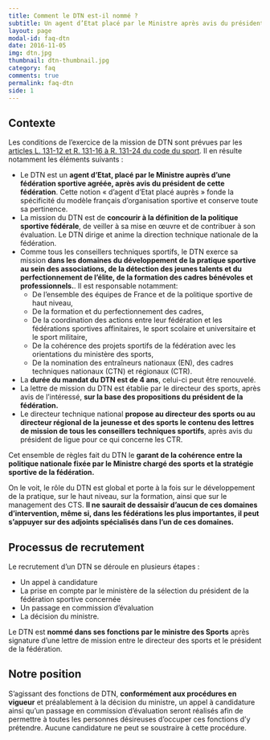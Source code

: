 ```yaml
---
title: Comment le DTN est-il nommé ?
subtitle: Un agent d’Etat placé par le Ministre après avis du président fédéral
layout: page
modal-id: faq-dtn
date: 2016-11-05
img: dtn.jpg
thumbnail: dtn-thumbnail.jpg
category: faq
comments: true
permalink: faq-dtn
side: 1
---
```


## Contexte

Les conditions de l’exercice de la mission de DTN sont prévues par les [articles L. 131-12 et R. 131-16 à R. 131-24 du code du sport](https://www.legifrance.gouv.fr/affichCode.do?idArticle=LEGIARTI000006547532&idSectionTA=LEGISCTA000006167035&cidTexte=LEGITEXT000006071318&dateTexte=20161105). Il en résulte notamment les éléments suivants :

  - Le DTN est un **agent d’Etat, placé par le Ministre auprès d’une fédération sportive agréée, après avis du président de cette fédération**. Cette notion « d’agent d’Etat placé auprès » fonde la spécificité du modèle français d’organisation sportive et conserve toute sa pertinence.
  - La mission du DTN est de **concourir à la définition de la politique sportive fédérale**, de veiller à sa mise en œuvre et de contribuer à son évaluation. Le DTN dirige et anime la direction technique nationale de la fédération.
  - Comme tous les conseillers techniques sportifs, le DTN exerce sa mission **dans les domaines du développement de la pratique sportive au sein des associations, de la détection des jeunes talents et du perfectionnement de l’élite, de la formation des cadres bénévoles et professionnels.**. Il est responsable notamment:
    - De l’ensemble des équipes de France et de la politique sportive de haut niveau,
    - De la formation et du perfectionnement des cadres,
    - De la coordination des actions entre leur fédération et les fédérations sportives affinitaires, le sport scolaire et universitaire et le sport militaire,
    - De la cohérence des projets sportifs de la fédération avec les orientations du ministère des sports,
    - De la nomination des entraîneurs nationaux (EN), des cadres techniques nationaux (CTN) et régionaux (CTR).
  - La **durée du mandat du DTN est de 4 ans**, celui-ci peut être renouvelé.
  - La lettre de mission du DTN est établie par le directeur des sports, après avis de l’intéressé, **sur la base des propositions du président de la fédération.**
  - Le directeur technique national **propose au directeur des sports ou au directeur régional de la jeunesse et des sports le contenu des lettres de mission de tous les conseillers techniques sportifs**, après avis du président de ligue pour ce qui concerne les CTR.

Cet ensemble de règles fait du DTN le **garant de la cohérence entre la politique nationale fixée par le Ministre chargé des sports et la stratégie sportive de la fédération.**

On le voit, le rôle du DTN est global et porte à la fois sur le développement de la pratique, sur le haut niveau, sur la formation, ainsi que sur le management des CTS. **Il ne saurait de dessaisir d’aucun de ces domaines d’intervention, même si, dans les fédérations les plus importantes, il peut s’appuyer sur des adjoints spécialisés dans l’un de ces domaines.**


## Processus de recrutement

Le recrutement d’un DTN se déroule en plusieurs étapes :

  - Un appel à candidature
  - La prise en compte par le ministère de la sélection du président de la fédération sportive concernée
  - Un passage en commission d’évaluation
  - La décision du ministre.

Le DTN est **nommé dans ses fonctions par le ministre des Sports** après signature d’une lettre de mission entre le directeur des sports et le président de la fédération.


## Notre position

S’agissant des fonctions de DTN, **conformément aux procédures en vigueur** et préalablement à la décision du ministre, un appel à candidature ainsi qu’un passage en commission d’évaluation seront réalisés afin de permettre à toutes les personnes désireuses d’occuper ces fonctions d’y prétendre. Aucune candidature ne peut se soustraire à cette procédure.
